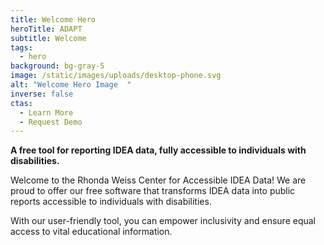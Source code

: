 ```yaml
---
title: Welcome Hero
heroTitle: ADAPT
subtitle: Welcome
tags:
  - hero
background: bg-gray-5
image: /static/images/uploads/desktop-phone.svg
alt: "Welcome Hero Image  "
inverse: false
ctas:
  - Learn More
  - Request Demo
---
```

**A free tool for reporting IDEA data, fully accessible to individuals with disabilities.**

Welcome to the Rhonda Weiss Center for Accessible IDEA Data! We are proud to offer our free software that transforms IDEA data into public reports accessible to individuals with disabilities.

With our user-friendly tool, you can empower inclusivity and ensure equal access to vital educational information.